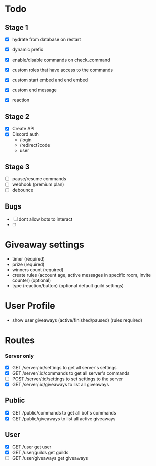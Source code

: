 # Todo

## Stage 1
- [X] hydrate from database on restart
- [X] dynamic prefix
- [X] enable/disable commands on check_command
- [X] custom roles that have access to the commands
- [X] custom start embed and end embed
- [X] custom end message
- [X] reaction


## Stage 2
- [X] Create API
- [X] Discord auth
	- /login
	- /redirect?code
	- user

## Stage 3
- [ ] pause/resume commands
- [ ] webhook (premium plan)
- [ ] debounce

## Bugs
- [ ] dont allow bots to interact
- [ ] 



# Giveaway settings
- timer (required)
- prize (required)
- winners count (required)
- create rules (account age, active messages in specific room, invite counter) (optional)
- type (reaction/button) (optional default guild settings)


# User Profile
- show user giveaways (active/finished/paused) (rules required)


# Routes
### Server only
- [X] GET /server/:id/settings to get all server's settings
- [X] GET /server/:id/commands to get all server's commands
- [ ] POST /server/:id/settings to set settings to the server
- [X] GET /server/:id/giveaways to list all giveaways

## Public
- [X] GET /public/commands to get all bot's commands
- [X] GET /public/giveaways to list all active giveaways

## User 
- [X] GET /user get user
- [X] GET /user/guilds get guilds
- [ ] GET /user/giveaways get giveaways

